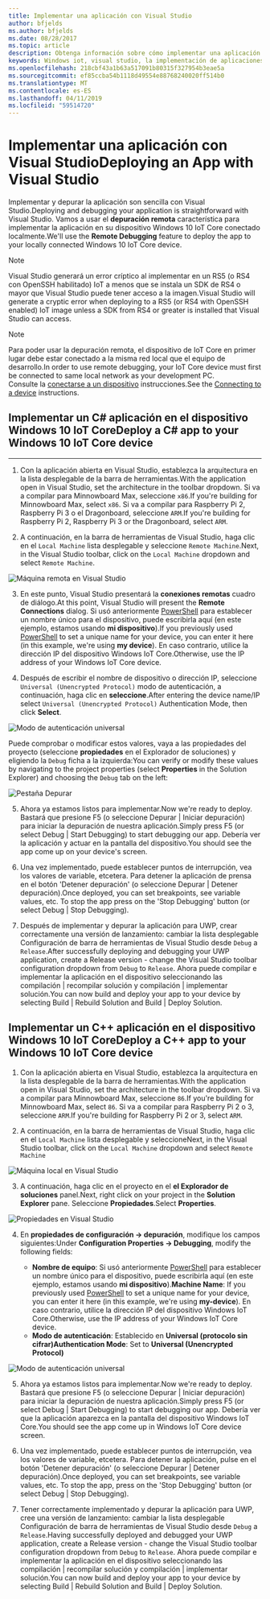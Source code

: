 ```yaml
---
title: Implementar una aplicación con Visual Studio
author: bfjelds
ms.author: bfjelds
ms.date: 08/28/2017
ms.topic: article
description: Obtenga información sobre cómo implementar una aplicación mediante la característica de depuración remota de Visual Studio.
keywords: Windows iot, visual studio, la implementación de aplicaciones, la depuración remota
ms.openlocfilehash: 218cbf43a1b63a517091b80315f327954b3eae5a
ms.sourcegitcommit: ef85ccba54b1118d49554e88768240020ff514b0
ms.translationtype: MT
ms.contentlocale: es-ES
ms.lasthandoff: 04/11/2019
ms.locfileid: "59514720"
---
```

# <a name="deploying-an-app-with-visual-studio"></a><span data-ttu-id="6f6b1-104">Implementar una aplicación con Visual Studio</span><span class="sxs-lookup"><span data-stu-id="6f6b1-104">Deploying an App with Visual Studio</span></span>

<span data-ttu-id="6f6b1-105">Implementar y depurar la aplicación son sencilla con Visual Studio.</span><span class="sxs-lookup"><span data-stu-id="6f6b1-105">Deploying and debugging your application is straightforward with Visual Studio.</span></span> <span data-ttu-id="6f6b1-106">Vamos a usar el **depuración remota** característica para implementar la aplicación en su dispositivo Windows 10 IoT Core conectado localmente.</span><span class="sxs-lookup"><span data-stu-id="6f6b1-106">We'll use the **Remote Debugging** feature to deploy the app to your locally connected Windows 10 IoT Core device.</span></span> 

> [!NOTE]
> <span data-ttu-id="6f6b1-107">Visual Studio generará un error críptico al implementar en un RS5 (o RS4 con OpenSSH habilitado) IoT a menos que se instala un SDK de RS4 o mayor que Visual Studio puede tener acceso a la imagen.</span><span class="sxs-lookup"><span data-stu-id="6f6b1-107">Visual Studio will generate a cryptic error when deploying to a RS5 (or RS4 with OpenSSH enabled) IoT image unless a SDK from RS4 or greater is installed that Visual Studio can access.</span></span>

> [!NOTE]
> <span data-ttu-id="6f6b1-108">Para poder usar la depuración remota, el dispositivo de IoT Core en primer lugar debe estar conectado a la misma red local que el equipo de desarrollo.</span><span class="sxs-lookup"><span data-stu-id="6f6b1-108">In order to use remote debugging, your IoT Core device must first be connected to same local network as your development PC.</span></span>  
><span data-ttu-id="6f6b1-109">Consulte la [conectarse a un dispositivo](../connect-your-device/SetupWiFi.md) instrucciones.</span><span class="sxs-lookup"><span data-stu-id="6f6b1-109">See the [Connecting to a device](../connect-your-device/SetupWiFi.md) instructions.</span></span>

## <a name="deploy-a-c-app-to-your-windows-10-iot-core-device"></a><span data-ttu-id="6f6b1-110">Implementar un C# aplicación en el dispositivo Windows 10 IoT Core</span><span class="sxs-lookup"><span data-stu-id="6f6b1-110">Deploy a C# app to your Windows 10 IoT Core device</span></span> 
___

1. <span data-ttu-id="6f6b1-111">Con la aplicación abierta en Visual Studio, establezca la arquitectura en la lista desplegable de la barra de herramientas.</span><span class="sxs-lookup"><span data-stu-id="6f6b1-111">With the application open in Visual Studio, set the architecture in the toolbar dropdown.</span></span> <span data-ttu-id="6f6b1-112">Si va a compilar para Minnowboard Max, seleccione `x86`.</span><span class="sxs-lookup"><span data-stu-id="6f6b1-112">If you're building for Minnowboard Max, select `x86`.</span></span> <span data-ttu-id="6f6b1-113">Si va a compilar para Raspberry Pi 2, Raspberry Pi 3 o el Dragonboard, seleccione `ARM`.</span><span class="sxs-lookup"><span data-stu-id="6f6b1-113">If you're building for Raspberry Pi 2, Raspberry Pi 3 or the Dragonboard, select `ARM`.</span></span>

2. <span data-ttu-id="6f6b1-114">A continuación, en la barra de herramientas de Visual Studio, haga clic en el `Local Machine` lista desplegable y seleccione `Remote Machine`.</span><span class="sxs-lookup"><span data-stu-id="6f6b1-114">Next, in the Visual Studio toolbar, click on the `Local Machine` dropdown and select `Remote Machine`.</span></span>

![Máquina remota en Visual Studio](../media/AppDeployment/cs-remote-machine-debugging.png)

3. <span data-ttu-id="6f6b1-116">En este punto, Visual Studio presentará la **conexiones remotas** cuadro de diálogo.</span><span class="sxs-lookup"><span data-stu-id="6f6b1-116">At this point, Visual Studio will present the **Remote Connections** dialog.</span></span> <span data-ttu-id="6f6b1-117">Si usó anteriormente [PowerShell](../connect-your-device/PowerShell.md) para establecer un nombre único para el dispositivo, puede escribirla aquí (en este ejemplo, estamos usando **mi dispositivo**).</span><span class="sxs-lookup"><span data-stu-id="6f6b1-117">If you previously used [PowerShell](../connect-your-device/PowerShell.md) to set a unique name for your device, you can enter it here (in this example, we're using **my device**).</span></span> <span data-ttu-id="6f6b1-118">En caso contrario, utilice la dirección IP del dispositivo Windows IoT Core.</span><span class="sxs-lookup"><span data-stu-id="6f6b1-118">Otherwise, use the IP address of your Windows IoT Core device.</span></span>

4. <span data-ttu-id="6f6b1-119">Después de escribir el nombre de dispositivo o dirección IP, seleccione `Universal (Unencrypted Protocol)` modo de autenticación, a continuación, haga clic en **seleccione**.</span><span class="sxs-lookup"><span data-stu-id="6f6b1-119">After entering the device name/IP select `Universal (Unencrypted Protocol)` Authentication Mode, then click **Select**.</span></span> 

![Modo de autenticación universal](../media/AppDeployment/cs-remote-connections.png)

<span data-ttu-id="6f6b1-121">Puede comprobar o modificar estos valores, vaya a las propiedades del proyecto (seleccione **propiedades** en el Explorador de soluciones) y eligiendo la `Debug` ficha a la izquierda:</span><span class="sxs-lookup"><span data-stu-id="6f6b1-121">You can verify or modify these values by navigating to the project properties (select **Properties** in the Solution Explorer) and choosing the `Debug` tab on the left:</span></span>

![Pestaña Depurar](../media/AppDeployment/cs-debug-project-properties.png)

5. <span data-ttu-id="6f6b1-123">Ahora ya estamos listos para implementar.</span><span class="sxs-lookup"><span data-stu-id="6f6b1-123">Now we're ready to deploy.</span></span> <span data-ttu-id="6f6b1-124">Bastará que presione F5 (o seleccione Depurar \| Iniciar depuración) para iniciar la depuración de nuestra aplicación.</span><span class="sxs-lookup"><span data-stu-id="6f6b1-124">Simply press F5 (or select Debug \| Start Debugging) to start debugging our app.</span></span> <span data-ttu-id="6f6b1-125">Debería ver la aplicación y actuar en la pantalla del dispositivo.</span><span class="sxs-lookup"><span data-stu-id="6f6b1-125">You should see the app come up on your device's screen.</span></span>

6. <span data-ttu-id="6f6b1-126">Una vez implementado, puede establecer puntos de interrupción, vea los valores de variable, etcetera. Para detener la aplicación de prensa en el botón 'Detener depuración' (o seleccione Depurar \| Detener depuración).</span><span class="sxs-lookup"><span data-stu-id="6f6b1-126">Once deployed, you can set breakpoints, see variable values, etc. To stop the app press on the 'Stop Debugging' button (or select Debug \| Stop Debugging).</span></span>

7. <span data-ttu-id="6f6b1-127">Después de implementar y depurar la aplicación para UWP, crear correctamente una versión de lanzamiento: cambiar la lista desplegable Configuración de barra de herramientas de Visual Studio desde `Debug` a `Release`.</span><span class="sxs-lookup"><span data-stu-id="6f6b1-127">After successfully deploying and debugging your UWP application, create a Release version - change the Visual Studio toolbar configuration dropdown from `Debug` to `Release`.</span></span>  <span data-ttu-id="6f6b1-128">Ahora puede compilar e implementar la aplicación en el dispositivo seleccionando las compilación \| recompilar solución y compilación \| implementar solución.</span><span class="sxs-lookup"><span data-stu-id="6f6b1-128">You can now build and deploy your app to your device by selecting Build \| Rebuild Solution and Build \| Deploy Solution.</span></span>

## <a name="deploy-a-c-app-to-your-windows-10-iot-core-device"></a><span data-ttu-id="6f6b1-129">Implementar un C++ aplicación en el dispositivo Windows 10 IoT Core</span><span class="sxs-lookup"><span data-stu-id="6f6b1-129">Deploy a C++ app to your Windows 10 IoT Core device</span></span>

1. <span data-ttu-id="6f6b1-130">Con la aplicación abierta en Visual Studio, establezca la arquitectura en la lista desplegable de la barra de herramientas.</span><span class="sxs-lookup"><span data-stu-id="6f6b1-130">With the application open in Visual Studio, set the architecture in the toolbar dropdown.</span></span> <span data-ttu-id="6f6b1-131">Si va a compilar para Minnowboard Max, seleccione `86`.</span><span class="sxs-lookup"><span data-stu-id="6f6b1-131">If you're building for Minnowboard Max, select `86`.</span></span> <span data-ttu-id="6f6b1-132">Si va a compilar para Raspberry Pi 2 o 3, seleccione `ARM`.</span><span class="sxs-lookup"><span data-stu-id="6f6b1-132">If you're building for Raspberry Pi 2 or 3, select `ARM`.</span></span>

2. <span data-ttu-id="6f6b1-133">A continuación, en la barra de herramientas de Visual Studio, haga clic en el `Local Machine` lista desplegable y seleccione</span><span class="sxs-lookup"><span data-stu-id="6f6b1-133">Next, in the Visual Studio toolbar, click on the `Local Machine` dropdown and select</span></span> `Remote Machine`

![Máquina local en Visual Studio](../media/AppDeployment/cpp-remote-machine-debugging.png)

3. <span data-ttu-id="6f6b1-135">A continuación, haga clic en el proyecto en el **el Explorador de soluciones** panel.</span><span class="sxs-lookup"><span data-stu-id="6f6b1-135">Next, right click on your project in the **Solution Explorer** pane.</span></span> <span data-ttu-id="6f6b1-136">Seleccione **Propiedades**.</span><span class="sxs-lookup"><span data-stu-id="6f6b1-136">Select **Properties**.</span></span> 

![Propiedades en Visual Studio](../media/AppDeployment/cpp-project-properties.png)

4. <span data-ttu-id="6f6b1-138">En **propiedades de configuración -> depuración**, modifique los campos siguientes:</span><span class="sxs-lookup"><span data-stu-id="6f6b1-138">Under **Configuration Properties -> Debugging**, modify the following fields:</span></span>

    * <span data-ttu-id="6f6b1-139">**Nombre de equipo**: Si usó anteriormente [PowerShell](../connect-your-device/PowerShell.md) para establecer un nombre único para el dispositivo, puede escribirla aquí (en este ejemplo, estamos usando **mi dispositivo**).</span><span class="sxs-lookup"><span data-stu-id="6f6b1-139">**Machine Name**: If you previously used [PowerShell](../connect-your-device/PowerShell.md) to set a unique name for your device, you can enter it here (in this example, we're using **my-device**).</span></span> <span data-ttu-id="6f6b1-140">En caso contrario, utilice la dirección IP del dispositivo Windows IoT Core.</span><span class="sxs-lookup"><span data-stu-id="6f6b1-140">Otherwise, use the IP address of your Windows IoT Core device.</span></span>
    * <span data-ttu-id="6f6b1-141">**Modo de autenticación**: Establecido en **Universal (protocolo sin cifrar)**</span><span class="sxs-lookup"><span data-stu-id="6f6b1-141">**Authentication Mode**: Set to **Universal (Unencrypted Protocol)**</span></span>
    
![Modo de autenticación universal](../media/AppDeployment/cpp-debug-project-properties.png)

5. <span data-ttu-id="6f6b1-143">Ahora ya estamos listos para implementar.</span><span class="sxs-lookup"><span data-stu-id="6f6b1-143">Now we're ready to deploy.</span></span> <span data-ttu-id="6f6b1-144">Bastará que presione F5 (o seleccione Depurar \| Iniciar depuración) para iniciar la depuración de nuestra aplicación.</span><span class="sxs-lookup"><span data-stu-id="6f6b1-144">Simply press F5 (or select Debug \| Start Debugging) to start debugging our app.</span></span> <span data-ttu-id="6f6b1-145">Debería ver que la aplicación aparezca en la pantalla del dispositivo Windows IoT Core.</span><span class="sxs-lookup"><span data-stu-id="6f6b1-145">You should see the app come up in Windows IoT Core device screen.</span></span>

6. <span data-ttu-id="6f6b1-146">Una vez implementado, puede establecer puntos de interrupción, vea los valores de variable, etcetera. Para detener la aplicación, pulse en el botón 'Detener depuración' (o seleccione Depurar \| Detener depuración).</span><span class="sxs-lookup"><span data-stu-id="6f6b1-146">Once deployed, you can set breakpoints, see variable values, etc. To stop the app, press on the 'Stop Debugging' button (or select Debug \| Stop Debugging).</span></span>

7. <span data-ttu-id="6f6b1-147">Tener correctamente implementado y depurar la aplicación para UWP, cree una versión de lanzamiento: cambiar la lista desplegable Configuración de barra de herramientas de Visual Studio desde `Debug` a `Release`.</span><span class="sxs-lookup"><span data-stu-id="6f6b1-147">Having successfully deployed and debugged your UWP application, create a Release version - change the Visual Studio toolbar configuration dropdown from `Debug` to `Release`.</span></span>  <span data-ttu-id="6f6b1-148">Ahora puede compilar e implementar la aplicación en el dispositivo seleccionando las compilación \| recompilar solución y compilación \| implementar solución.</span><span class="sxs-lookup"><span data-stu-id="6f6b1-148">You can now build and deploy your app to your device by selecting Build \| Rebuild Solution and Build \| Deploy Solution.</span></span>

